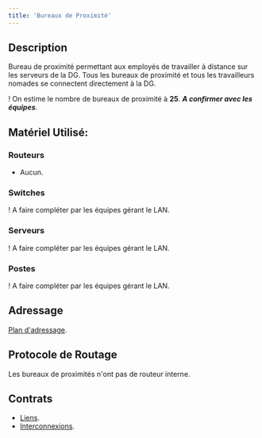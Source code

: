 ```yaml
---
title: 'Bureaux de Proximité'
---
```


## Description

Bureau de proximité permettant aux employés de travailler à distance sur les serveurs de la DG. Tous les bureaux de proximité et tous les travailleurs nomades se connectent directement à la DG.

! On estime le nombre de bureaux de proximité à **25**. ***A confirmer avec les équipes***.

## Matériel Utilisé:

### Routeurs

* Aucun.

### Switches

! A faire compléter par les équipes gérant le LAN.

### Serveurs

! A faire compléter par les équipes gérant le LAN.

### Postes

! A faire compléter par les équipes gérant le LAN.

## Adressage

[Plan d'adressage](/addressage-ip/listes-des-adresses/bureaux-de-proximite).

## Protocole de Routage

Les bureaux de proximités n'ont pas de routeur interne.

## Contrats

* [Liens](/contrats/liens#bureaux-de-proximit%C3%A9).
* [Interconnexions](/contrats/interconnexions#bureaux-de-proximit%C3%A9).
